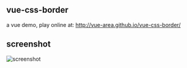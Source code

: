 ## vue-css-border

a vue demo, play online at: http://vue-area.github.io/vue-css-border/

## screenshot

![screenshot](https://raw.githubusercontent.com/yangjunjun/css-border/master/screenshot.png)


